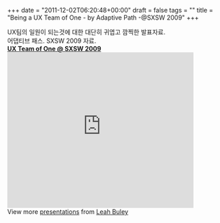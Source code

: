 +++
date = "2011-12-02T06:20:48+00:00"
draft = false
tags = ""
title = "Being a UX Team of One - by Adaptive Path -@SXSW 2009"
+++
<p><div id="__ss_1161299">UX팀의 일원이 되는것에 대한 대단히 귀엽고 깜찍한 발표자료.<br />어댑티브 패스. SXSW 2009 자료. </div>&#13;
<div></div>&#13;
<div><strong><a href="http://www.slideshare.net/ugleah/ux-team-of-one-sxsw-2009-1161299" title="UX Team of One @ SXSW 2009" target="_blank">UX Team of One @ SXSW 2009</a></strong> <iframe frameborder="0" height="355" marginheight="0" marginwidth="0" scrolling="no" src="http://www.slideshare.net/slideshow/embed_code/1161299" width="425"></iframe></div>&#13;
<div id="__ss_1161299">&#13;
<div>View more <a href="http://www.slideshare.net/" target="_blank">presentations</a> from <a href="http://www.slideshare.net/ugleah" target="_blank">Leah Buley</a></div>&#13;
</div> </p>